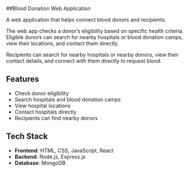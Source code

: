 ##Blood Donation Web Application 

A web application that helps connect blood donors and recipients.

The web app checks a donor’s eligibility based on specific health criteria. Eligible donors can search for nearby hospitals or blood donation camps, view their locations, and contact them directly.

Recipients can search for nearby hospitals or nearby donors, view their contact details, and connect with them directly to request blood.


## Features

- Check donor eligibility
- Search hospitals and blood donation camps
- View hospital locations
- Contact hospitals directly
- Recipients can find nearby donors


## Tech Stack

- **Frontend**: HTML, CSS, JavaScript, React
- **Backend**: Node.js, Express.js
- **Database**: MongoDB




